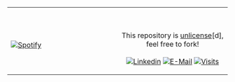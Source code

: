 <table width="100%"> 
  <tr>
  <td width="50%">

&nbsp; <br> [![Spotify](https://31gcoxb7omfh4zib5uhhmm6ek7z4.vercel.app/api/spotify)](https://open.spotify.com/user/31gcoxb7omfh4zib5uhhmm6ek7z4)


  </td>
  <td width="50%">

&nbsp;<p align="center">This repository is [unlicense](https://choosealicense.com/licenses/unlicense/)[d], feel free to fork!<br><br>
[![Linkedin](https://img.shields.io/badge/linked-in-369?style=flat-square&logo=linkedin&logoColor=white&color=blue)](https://www.linkedin.com/in/andrew-novac)
[![E-Mail](https://img.shields.io/badge/email-reveal-2a8?style=flat-square&logo=gmail&logoColor=white)](https://mail.novac.dev/)
[![Visits](https://komarev.com/ghpvc/?username=novatorem&logo=GitHub&label=github%20visits&color=336699&logoColor=white&style=flat-square)](https://github.com/novatorem)

  </p>
  </td>
</table>
